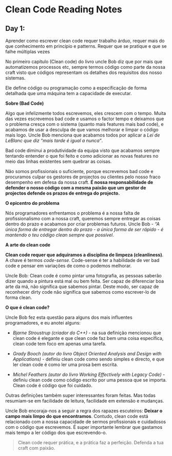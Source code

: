 # Clean Code Reading Notes

## Day 1: 
Aprender como escrever clean code requer trabalho árduo, requer mais do que conhecimento em princípio e patterns. Requer que se pratique e que se falhe múltiplas vezes 

No primeiro capítulo (Clean code) do livro uncle Bob diz que por mais que automatizemos processos etc, sempre termos código como parte da nossa craft visto que códigos representam os detalhes dos requisitos dos nosso sistemas. 

Ele define código ou programação como a especificação de forma detalhada que uma máquina tem a capacidade de executar. 

**Sobre  (Bad Code)** 

Algo que infelizmente todos escrevemos, eles crescem com o tempo. Muita das vezes escrevemos bad code e usamos o factor tempo e deixamos que o problema cresça com o sistema (quanto mais features mais bad code), e acabamos de usar a desculpa de que vamos melhorar e limpar o código mais logo. Uncle Bob menciona que acabamos todos por aplicar a *Lei de LeBlanc que diz “mais tarde é igual a nunca”*. 

Bad code diminui a produtividade da equipa visto que acabamos sempre tentando entender o que foi feito e como adicionar as novas features no meio das linhas existentes sem quebrar as coisas.

Não somos profissionais o suficiente, porque escrevemos bad code e procuramos culpar os gestores de projectos ou clientes pelo nosso fraco desempenho em defesa da nossa craft. **É nossa responsabilidade de defender o nosso código com a mesma paixão que um gestor de projectos defende os prazos de entrega do projecto.**

**O epicentro do problema**

Nós programadores enfrentamos o problema é a nossa falta de profissionalismo com a nossa craft, queremos sempre entregar as coisas dentro do prazo e acabamos por criar problemas futuros. Uncle Bob - *“A única forma de entregar dentro do prazo - a única forma de ser rápido - é mantendo o teu código clean sempre que possível*. 

**A arte do clean code**

**Clean code requer que adquiramos a disciplina de limpeza (cleanliness)**. A chave é termos *code-sense*. Code-sense é ter a habilidade de ver bad code e pensar em variações de como o podemos melhorar. 
 
Uncle Bob: Clean code é como pintar uma fotografia, as pessoas saberão dizer quando a pintura está mal ou bem feita. Ser capaz de diferenciar boa arte da má, não significa que sabemos pintar. Deste modo, ser capaz de reconhecer dirty code não significa que sabemos como escrever-lo de forma clean.

**O que é clean code?**

Uncle Bob fez esta questão para alguns dos mais influentes programadores, e eu anotei alguns: 

- *Bjarne Stroustrup (criador do C++)* - na sua definição mencionou que clean code é elegante e que clean code faz bem uma coisa específica, clean code tem foco em apenas uma tarefa. 

- *Grady Booch (autor do livro Object Oriented Analysis and Design with Applications)* - definiu clean code como sendo simples e directo, e que ler clean code é como ler uma prosa bem escrita.

- *Michel Feathers (autor do livro Working Effectively with Legacy Code)* - definiu clean code como código escrito por uma pessoa que se importa. Clean code é código que foi cuidado. 

Outras definições também super interessantes foram feitas. Mas todas resumiam-se em facilidade de leitura, facilidade em extensão e mudanças. 

Uncle Bob encoraja-nos a seguir a regra dos rapazes escuteiros: **Deixar o campo mais limpo do que encontramos**. Contudo, clean code está relacionado com a nossa capacidade de sermos profissionais e cuidadosos com o código que escrevemos. É super importante lembrar que gastamos mais tempo a ler código dos que escrevendo-o. 

> Clean code requer prática, e a prática faz a perfeição. Defenda a tua craft com paixão.
